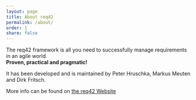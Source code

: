 ```yaml
---
layout: page
title: About req42
permalink: /about/
order: 1
share: false
---
```


The req42 framework is all you need to successfully manage requirements in an agile world.   
**Proven, practical and pragmatic!**


It has been developed and is maintained by Peter Hruschka, Markus Meuten and Dirk Fritsch.

More info can be found on [the req42 Website](https://req42.de/en/req42-at-a-glance)

